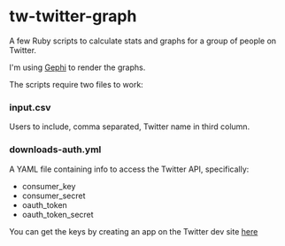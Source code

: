 tw-twitter-graph
================

A few Ruby scripts to calculate stats and graphs for a group of people on Twitter. 

I'm using [Gephi][] to render the graphs.

The scripts require two files to work:

### input.csv

Users to include, comma separated, Twitter name in third column.

### downloads-auth.yml

A YAML file containing info to access the Twitter API, specifically:

*	consumer_key 
*	consumer_secret 
*	oauth_token
*	oauth\_token\_secret

You can get the keys by creating an app on the Twitter dev site [here][twitteraps]



  [Gephi]: http://gephi.org/
  [twitteraps]: https://dev.twitter.com/apps
	
